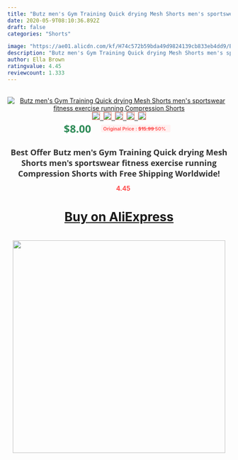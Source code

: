 ```yaml
---
title: "Butz men's Gym Training Quick drying Mesh Shorts men's sportswear fitness exercise running Compression Shorts"
date: 2020-05-9T08:10:36.892Z
draft: false
categories: "Shorts"

image: "https://ae01.alicdn.com/kf/H74c572b59bda49d9824139cb833eb4dd9/Butz-men-s-Gym-Training-Quick-drying-Mesh-Shorts-men-s-sportswear-fitness-exercise-running-Compression.jpg"
description: "Butz men's Gym Training Quick drying Mesh Shorts men's sportswear fitness exercise running Compression Shorts"
author: Ella Brown
ratingvalue: 4.45
reviewcount: 1.333
---
```

<br>
<div style="text-align: center;">
<a href="https://s.click.aliexpress.com/e/_AB1sFb" target="_blank" rel="nofollow noopener noreferrer"><img alt="Butz men's Gym Training Quick drying Mesh Shorts men's sportswear fitness exercise running Compression Shorts" class="magnifier-image" src="https://ae01.alicdn.com/kf/H74c572b59bda49d9824139cb833eb4dd9/Butz-men-s-Gym-Training-Quick-drying-Mesh-Shorts-men-s-sportswear-fitness-exercise-running-Compression.jpg_640x640.jpg">
<br>
<img style="border:1px solid salmon" src="https://ae01.alicdn.com/kf/H74c572b59bda49d9824139cb833eb4dd9/Butz-men-s-Gym-Training-Quick-drying-Mesh-Shorts-men-s-sportswear-fitness-exercise-running-Compression.jpg_120x120.jpg">&nbsp;&nbsp;<img style="border:1px solid salmon" src="https://ae01.alicdn.com/kf/Hd1c79fcd2fbf41b996651f0a1c91b4e5N/Butz-men-s-Gym-Training-Quick-drying-Mesh-Shorts-men-s-sportswear-fitness-exercise-running-Compression.jpg_120x120.jpg">&nbsp;&nbsp;<img style="border:1px solid salmon" src="https://ae01.alicdn.com/kf/H8bdf35a9cba54600b6806fbdaca13f3e5/Butz-men-s-Gym-Training-Quick-drying-Mesh-Shorts-men-s-sportswear-fitness-exercise-running-Compression.jpg_120x120.jpg">&nbsp;&nbsp;<img style="border:1px solid salmon" src="https://ae01.alicdn.com/kf/H602a1607d6d246f3aa3af809a5c45689q/Butz-men-s-Gym-Training-Quick-drying-Mesh-Shorts-men-s-sportswear-fitness-exercise-running-Compression.jpg_120x120.jpg">&nbsp;&nbsp;<img style="border:1px solid salmon" src="https://ae01.alicdn.com/kf/H5c769f14324a40fc8cf6596f45851937z/Butz-men-s-Gym-Training-Quick-drying-Mesh-Shorts-men-s-sportswear-fitness-exercise-running-Compression.jpg_120x120.jpg"></a></div><br0>
<div style="text-align: center;"><span style="background-color: white; border: 0px; box-sizing: border-box; color: seagreen; display: inline-block; font-family: &quot;open sans&quot; , &quot;arial&quot; , &quot;helvetica&quot; , sans-serif , &quot;heiti&quot;; font-size: 24px; font-stretch: inherit; font-weight: 700; line-height: inherit; margin: 0px 10px 0px 0px; padding: 0px; vertical-align: middle;">$8.00 </span>
<span style="background: rgb(255 , 241 , 241); border-radius: 3px; border: 0px; box-sizing: border-box; color: #ff4747; display: inline-block; font-family: inherit; font-size: 12px; font-stretch: inherit; font-style: inherit; font-variant: inherit; font-weight: 600; line-height: inherit; margin: 0px; padding: 2px 5px; transform: scale(0.9); vertical-align: middle;">Original Price : <b style="text-decoration: line-through;">$15.99 </b> 50%&nbsp;&nbsp;</span></div>
<h1 style="color: #333333; display: inline-block; font-family: &quot;open sans&quot; , &quot;arial&quot; , &quot;helvetica&quot; , sans-serif , &quot;heiti&quot;; font-size: 18px; font-stretch: inherit; font-weight: 700; text-align: center;">Best Offer Butz men's Gym Training Quick drying Mesh Shorts men's sportswear fitness exercise running Compression Shorts with Free Shipping Worldwide!</h1>
<div style="color: #ff4747; text-align: center;">
<img src="https://4.bp.blogspot.com/-M0ZcTcb-5uY/XleCXlxnR4I/AAAAAAAAAEc/OrjgMkXV1oMQFaCRZj5HQwOCBcu3w1FegCPcBGAYYCw/s1600/star.png" style="height: 15px;">&nbsp;<b>4.45</b></div>
<div class="button_cont" align="center"><a class="buynow_a" href="https://s.click.aliexpress.com/e/_AB1sFb" target="_blank" rel="nofollow noopener noreferrer"><H1>Buy on AliExpress</H1></a></div><br>
<div class="separator" style="clear: both; text-align: center;">
<img src="https://lh3.googleusercontent.com/-pTy5HemUv9M/XlePHvY0dAI/AAAAAAAAAE4/0nX5iRUoIWY8eMW9Dpxeirr157OZliDIgCLcBGAsYHQ/s1600/badge.gif" width="480">
</div>
